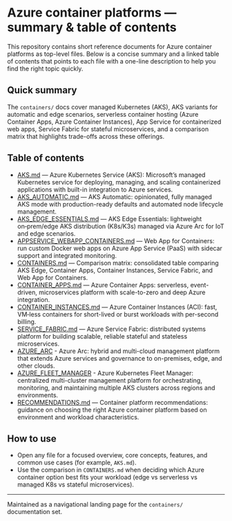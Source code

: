 # Azure container platforms — summary & table of contents

This repository contains short reference documents for Azure container platforms as top-level files. Below is a concise summary and a linked table of contents that points to each file with a one-line description to help you find the right topic quickly.

## Quick summary

The `containers/` docs cover managed Kubernetes (AKS), AKS variants for automatic and edge scenarios, serverless container hosting (Azure Container Apps, Azure Container Instances), App Service for containerized web apps, Service Fabric for stateful microservices, and a comparison matrix that highlights trade-offs across these offerings.

## Table of contents

- [AKS.md](./AKS.md) — Azure Kubernetes Service (AKS): Microsoft’s managed Kubernetes service for deploying, managing, and scaling containerized applications with built-in integration to Azure services.
- [AKS_AUTOMATIC.md](./AKS_AUTOMATIC.md) — AKS Automatic: opinionated, fully managed AKS mode with production-ready defaults and automated node lifecycle management.
- [AKS_EDGE_ESSENTIALS.md](./AKS_EDGE_ESSENTIALS.md) — AKS Edge Essentials: lightweight on‑prem/edge AKS distribution (K8s/K3s) managed via Azure Arc for IoT and edge scenarios.
- [APPSERVICE_WEBAPP_CONTAINERS.md](./APPSERVICE_WEBAPP_CONTAINERS.md) — Web App for Containers: run custom Docker web apps on Azure App Service (PaaS) with sidecar support and integrated monitoring.
- [CONTAINERS.md](./CONTAINERS.md) — Comparison matrix: consolidated table comparing AKS Edge, Container Apps, Container Instances, Service Fabric, and Web App for Containers.
- [CONTAINER_APPS.md](./CONTAINER_APPS.md) — Azure Container Apps: serverless, event-driven, microservices platform with scale-to-zero and deep Azure integration.
- [CONTAINER_INSTANCES.md](./CONTAINER_INSTANCES.md) — Azure Container Instances (ACI): fast, VM‑less containers for short-lived or burst workloads with per-second billing.
- [SERVICE_FABRIC.md](./SERVICE_FABRIC.md) — Azure Service Fabric: distributed systems platform for building scalable, reliable stateful and stateless microservices.
- [AZURE_ARC](./AZURE_ARC.md) - Azure Arc: hybrid and multi-cloud management platform that extends Azure services and governance to on-premises, edge, and other clouds.
- [AZURE_FLEET_MANAGER](./AZURE_FLEET_MANAGER.md) - Azure Kubernetes Fleet Manager: centralized multi-cluster management platform for orchestrating, monitoring, and maintaining multiple AKS clusters across regions and environments.
- [RECOMMENDATIONS.md](./RECOMMENDATIONS.md) — Container platform recommendations: guidance on choosing the right Azure container platform based on environment and workload characteristics.

## How to use

- Open any file for a focused overview, core concepts, features, and common use cases (for example, `AKS.md`).
- Use the comparison in `CONTAINERS.md` when deciding which Azure container option best fits your workload (edge vs serverless vs managed K8s vs stateful microservices).

---

Maintained as a navigational landing page for the `containers/` documentation set.

